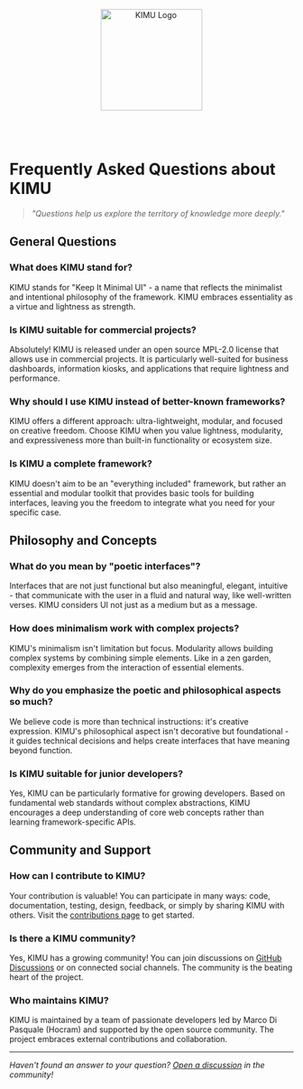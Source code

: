 <p align="center">
  <img src="/images/logo_kimu.png" alt="KIMU Logo" width="180" />
</p>
<br>
<br>

# Frequently Asked Questions about KIMU

> _"Questions help us explore the territory of knowledge more deeply."_

## General Questions

### What does KIMU stand for?
KIMU stands for "Keep It Minimal UI" - a name that reflects the minimalist and intentional philosophy of the framework. KIMU embraces essentiality as a virtue and lightness as strength.

### Is KIMU suitable for commercial projects?
Absolutely! KIMU is released under an open source MPL-2.0 license that allows use in commercial projects. It is particularly well-suited for business dashboards, information kiosks, and applications that require lightness and performance.

### Why should I use KIMU instead of better-known frameworks?
KIMU offers a different approach: ultra-lightweight, modular, and focused on creative freedom. Choose KIMU when you value lightness, modularity, and expressiveness more than built-in functionality or ecosystem size.

### Is KIMU a complete framework?
KIMU doesn't aim to be an "everything included" framework, but rather an essential and modular toolkit that provides basic tools for building interfaces, leaving you the freedom to integrate what you need for your specific case.

## Philosophy and Concepts

### What do you mean by "poetic interfaces"?
Interfaces that are not just functional but also meaningful, elegant, intuitive - that communicate with the user in a fluid and natural way, like well-written verses. KIMU considers UI not just as a medium but as a message.

### How does minimalism work with complex projects?
KIMU's minimalism isn't limitation but focus. Modularity allows building complex systems by combining simple elements. Like in a zen garden, complexity emerges from the interaction of essential elements.

### Why do you emphasize the poetic and philosophical aspects so much?
We believe code is more than technical instructions: it's creative expression. KIMU's philosophical aspect isn't decorative but foundational - it guides technical decisions and helps create interfaces that have meaning beyond function.

### Is KIMU suitable for junior developers?
Yes, KIMU can be particularly formative for growing developers. Based on fundamental web standards without complex abstractions, KIMU encourages a deep understanding of core web concepts rather than learning framework-specific APIs.

## Community and Support

### How can I contribute to KIMU?
Your contribution is valuable! You can participate in many ways: code, documentation, testing, design, feedback, or simply by sharing KIMU with others. Visit the [contributions page](https://github.com/UnicoVerso/kimu/blob/main/CONTRIBUTING.md) to get started.

### Is there a KIMU community?
Yes, KIMU has a growing community! You can join discussions on [GitHub Discussions](https://github.com/UnicoVerso/kimu/discussions) or on connected social channels. The community is the beating heart of the project.

### Who maintains KIMU?
KIMU is maintained by a team of passionate developers led by Marco Di Pasquale (Hocram) and supported by the open source community. The project embraces external contributions and collaboration.

---

*Haven't found an answer to your question? [Open a discussion](https://github.com/UnicoVerso/kimu/discussions) in the community!*
